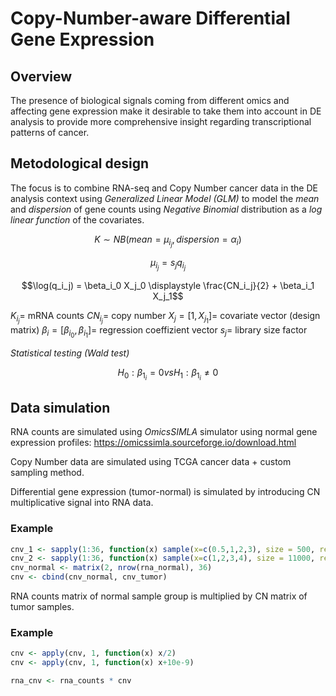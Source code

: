 # Copy-Number-aware Differential Gene Expression

## Overview

The presence of biological signals coming from different omics and affecting gene expression make it
desirable to take them into account in DE analysis to provide more comprehensive insight regarding
transcriptional patterns of cancer.


## Metodological design
The focus is to combine RNA-seq and Copy Number cancer data in the DE analysis context using *Generalized Linear Model (GLM)* to model the *mean* and *dispersion* of gene counts using *Negative Binomial* distribution as a *log linear function* of the covariates.

$$K \sim NB(mean = \mu_i_j, dispersion = \alpha_i)$$

$$\mu_i_j = s_j q_i_j$$

$$\log(q_i_j) = \beta_i_0 X_j_0 \displaystyle \frac{CN_i_j}{2} + \beta_i_1 X_j_1$$

$K_i_j =$ mRNA counts
$CN_i_j =$ copy number
$X_j = [1, X_j_1]=$ covariate vector (design matrix)
$\beta_i = [\beta_i_0, \beta_i_1]=$ regression coeffizient vector
$s_j =$ library size factor

*Statistical testing (Wald test)*

$$H_0 : \beta_1_i = 0 vs H_1: \beta_1_i \neq 0$$



## Data simulation

RNA counts are simulated using *OmicsSIMLA* simulator using normal gene expression profiles: <https://omicssimla.sourceforge.io/download.html>

Copy Number data are simulated using TCGA cancer data + custom sampling method.

Differential gene expression (tumor-normal) is simulated by introducing CN multiplicative signal into RNA data.

### Example

``` r
cnv_1 <- sapply(1:36, function(x) sample(x=c(0.5,1,2,3), size = 500, replace=TRUE, prob = c(.20, .60, .10, .10)))
cnv_2 <- sapply(1:36, function(x) sample(x=c(1,2,3,4), size = 11000, replace=TRUE, prob = c(.05, .70, .10, .10)))
cnv_normal <- matrix(2, nrow(rna_normal), 36)
cnv <- cbind(cnv_normal, cnv_tumor)

```

RNA counts matrix of normal sample group is multiplied by CN matrix of tumor samples.

### Example

``` r
cnv <- apply(cnv, 1, function(x) x/2)
cnv <- apply(cnv, 1, function(x) x+10e-9)

rna_cnv <- rna_counts * cnv

```

